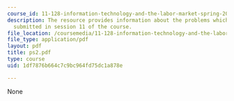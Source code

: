 ```yaml
---
course_id: 11-128-information-technology-and-the-labor-market-spring-2005
description: The resource provides information about the problems which are to be
  submitted in session 11 of the course.
file_location: /coursemedia/11-128-information-technology-and-the-labor-market-spring-2005/1df7876b664c7c9bc964fd75dc1a878e_ps2.pdf
file_type: application/pdf
layout: pdf
title: ps2.pdf
type: course
uid: 1df7876b664c7c9bc964fd75dc1a878e

---
```

None